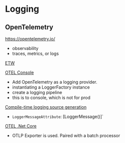 # Logging

## OpenTelemetry

<https://opentelemetry.io/>

- observability
- traces, metrics, or logs

[ETW](https://learn.microsoft.com/en-us/windows-hardware/drivers/devtest/event-tracing-for-windows--etw-)

[OTEL Console](https://github.com/open-telemetry/opentelemetry-dotnet/blob/main/docs/logs/getting-started-console/README.md)

- Add OpenTelemetry as a logging provider.
- instantiating a LoggerFactory instance
- create a logging pipeline
- this is to console, which is not for prod

[Compile-time logging source generation](https://learn.microsoft.com/en-us/dotnet/core/extensions/logger-message-generator)

- `LoggerMessageAttribute`: [LoggerMessage()]`

[OTEL .Net Core](https://github.com/open-telemetry/opentelemetry-dotnet/blob/main/docs/logs/getting-started-aspnetcore/README.md)

- OTLP Exporter is used. Paired with a batch processor
